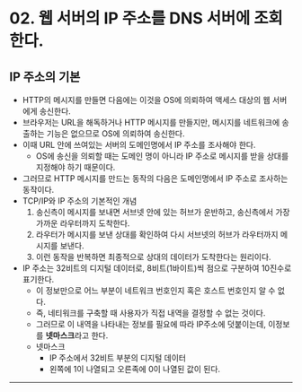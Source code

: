 # 02. 웹 서버의 IP 주소를 DNS 서버에 조회한다.
## IP 주소의 기본
- HTTP의 메시지를 만들면 다음에는 이것을 OS에 의뢰하여 액세스 대상의 웹 서버에게 송신한다.
- 브라우저는 URL을 해독하거나 HTTP 메시지를 만들지만, 메시지를 네트워크에 송출하는 기능은 없으므로 OS에 의뢰하여 송신한다.
- 이때 URL 안에 쓰여있는 서버의 도메인명에서 IP 주소를 조사해야 한다.
  - OS에 송신을 의뢰할 때는 도메인 명이 아니라 IP 주소로 메시지를 받을 상대를 지정해야 하기 때문이다.
- 그러므로 HTTP 메시지를 만드는 동작의 다음은 도메인명에서 IP 주소로 조사하는 동작이다. 
- TCP/IP와 IP 주소의 기본적인 개념
  1. 송신측이 메시지를 보내면 서브넷 안에 있는 허브가 운반하고, 송신측에서 가장 가까운 라우터까지 도착한다.
  2. 라우터가 메시지를 보낸 상대를 확인하여 다시 서브넷의 허브가 라우터까지 메시지를 보낸다.
  3. 이런 동작을 반복하면 최종적으로 상대의 데이터가 도착한다는 원리이다.
- IP 주소는 32비트의 디지털 데이터로, 8비트(1바이트)씩 점으로 구분하여 10진수로 표기한다.
  - 이 정보만으로 어느 부분이 네트워크 번호인지 혹은 호스트 번호인지 알 수 없다.
  - 즉, 네티워크를 구축할 때 사용자가 직접 내역을 결정할 수 없는 것이다.
  - 그러므로 이 내역을 나타내는 정보를 필요에 따라 IP주소에 덧붙이는데, 이정보를 **넷마스크**라고 한다.
  - 넷마스크
    - IP 주소에서 32비트 부분의 디지털 데이터
    - 왼쪽에 1이 나열되고 오른족에 0이 나열된 값이 된다.
---
